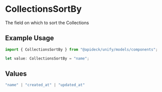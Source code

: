 # CollectionsSortBy

The field on which to sort the Collections

## Example Usage

```typescript
import { CollectionsSortBy } from "@apideck/unify/models/components";

let value: CollectionsSortBy = "name";
```

## Values

```typescript
"name" | "created_at" | "updated_at"
```